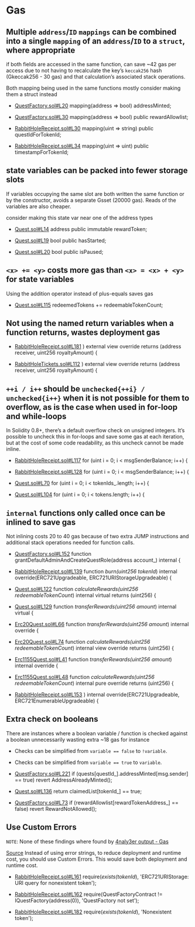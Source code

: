 
# Gas

## Multiple `address`/`ID` `mappings` can be combined into a single `mapping` of an `address`/`ID` to a `struct`, where appropriate

if both fields are accessed in the same function, can save ~42 gas per access due to not having to recalculate the key’s `keccak256` hash (Gkeccak256 - 30 gas) and that calculation’s associated stack operations. 

Both mapping being used in the same functions mostly consider making them a struct instead 


- [QuestFactory.sol#L20](https://github.com/rabbitholegg/quest-protocol/blob/8c4c1f71221570b14a0479c216583342bd652d8d//contracts/QuestFactory.sol#L20)
        mapping(address => bool) addressMinted;

- [QuestFactory.sol#L30](https://github.com/rabbitholegg/quest-protocol/blob/8c4c1f71221570b14a0479c216583342bd652d8d//contracts/QuestFactory.sol#L30)
    mapping(address => bool) public rewardAllowlist;

- [RabbitHoleReceipt.sol#L30](https://github.com/rabbitholegg/quest-protocol/blob/8c4c1f71221570b14a0479c216583342bd652d8d//contracts/RabbitHoleReceipt.sol#L30)
    mapping(uint => string) public questIdForTokenId;

- [RabbitHoleReceipt.sol#L34](https://github.com/rabbitholegg/quest-protocol/blob/8c4c1f71221570b14a0479c216583342bd652d8d//contracts/RabbitHoleReceipt.sol#L34)
    mapping(uint => uint) public timestampForTokenId;


## state variables can be packed into fewer storage slots
If variables occupying the same slot are both written the same function or by the constructor, avoids a separate Gsset (20000 gas). Reads of the variables are also cheaper.

consider making this state var near one of the address types

- [Quest.sol#L14](https://github.com/rabbitholegg/quest-protocol/blob/8c4c1f71221570b14a0479c216583342bd652d8d//contracts/Quest.sol#L14)
    address public immutable rewardToken;

- [Quest.sol#L19](https://github.com/rabbitholegg/quest-protocol/blob/8c4c1f71221570b14a0479c216583342bd652d8d//contracts/Quest.sol#L19)
    bool public hasStarted;

- [Quest.sol#L20](https://github.com/rabbitholegg/quest-protocol/blob/8c4c1f71221570b14a0479c216583342bd652d8d//contracts/Quest.sol#L20)
    bool public isPaused;


## `<x> += <y>` costs more gas than `<x> = <x> + <y>` for state variables
Using the addition operator instead of plus-equals saves gas


- [Quest.sol#L115](https://github.com/rabbitholegg/quest-protocol/blob/8c4c1f71221570b14a0479c216583342bd652d8d//contracts/Quest.sol#L115)
        redeemedTokens += redeemableTokenCount;



## Not using the named return variables when a function returns, wastes deployment gas

- [RabbitHoleReceipt.sol#L181](https://github.com/rabbitholegg/quest-protocol/blob/8c4c1f71221570b14a0479c216583342bd652d8d//contracts/RabbitHoleReceipt.sol#L181)
    ) external view override returns (address receiver, uint256 royaltyAmount) {

- [RabbitHoleTickets.sol#L112](https://github.com/rabbitholegg/quest-protocol/blob/8c4c1f71221570b14a0479c216583342bd652d8d//contracts/RabbitHoleTickets.sol#L112)
    ) external view override returns (address receiver, uint256 royaltyAmount) {

## `++i / i++` should be `unchecked{++i} / unchecked{i++}` when it is not possible for them to overflow, as is the case when used in for-loop and while-loops

In Solidity 0.8+, there’s a default overflow check on unsigned integers. It’s possible to uncheck this in for-loops and save some gas at each iteration, but at the cost of some code readability, as this uncheck cannot be made inline.

- [RabbitHoleReceipt.sol#L117](https://github.com/rabbitholegg/quest-protocol/blob/8c4c1f71221570b14a0479c216583342bd652d8d//contracts/RabbitHoleReceipt.sol#L117)
        for (uint i = 0; i < msgSenderBalance; i++) {

- [RabbitHoleReceipt.sol#L128](https://github.com/rabbitholegg/quest-protocol/blob/8c4c1f71221570b14a0479c216583342bd652d8d//contracts/RabbitHoleReceipt.sol#L128)
        for (uint i = 0; i < msgSenderBalance; i++) {

- [Quest.sol#L70](https://github.com/rabbitholegg/quest-protocol/blob/8c4c1f71221570b14a0479c216583342bd652d8d//contracts/Quest.sol#L70)
        for (uint i = 0; i < tokenIds_.length; i++) {

- [Quest.sol#L104](https://github.com/rabbitholegg/quest-protocol/blob/8c4c1f71221570b14a0479c216583342bd652d8d//contracts/Quest.sol#L104)
        for (uint i = 0; i < tokens.length; i++) {



## `internal` functions only called once can be inlined to save gas

Not inlining costs 20 to 40 gas because of two extra JUMP instructions and additional stack operations needed for function calls.

- [QuestFactory.sol#L152](https://github.com/rabbitholegg/quest-protocol/blob/8c4c1f71221570b14a0479c216583342bd652d8d//contracts/QuestFactory.sol#L152)
    function grantDefaultAdminAndCreateQuestRole(address account_) internal {

- [RabbitHoleReceipt.sol#L139](https://github.com/rabbitholegg/quest-protocol/blob/8c4c1f71221570b14a0479c216583342bd652d8d//contracts/RabbitHoleReceipt.sol#L139)
    function _burn(uint256 tokenId_) internal override(ERC721Upgradeable, ERC721URIStorageUpgradeable) {

- [Quest.sol#L122](https://github.com/rabbitholegg/quest-protocol/blob/8c4c1f71221570b14a0479c216583342bd652d8d//contracts/Quest.sol#L122)
    function _calculateRewards(uint256 redeemableTokenCount_) internal virtual returns (uint256) {

- [Quest.sol#L129](https://github.com/rabbitholegg/quest-protocol/blob/8c4c1f71221570b14a0479c216583342bd652d8d//contracts/Quest.sol#L129)
    function _transferRewards(uint256 amount_) internal virtual {

- [Erc20Quest.sol#L66](https://github.com/rabbitholegg/quest-protocol/blob/8c4c1f71221570b14a0479c216583342bd652d8d//contracts/Erc20Quest.sol#L66)
    function _transferRewards(uint256 amount_) internal override {

- [Erc20Quest.sol#L74](https://github.com/rabbitholegg/quest-protocol/blob/8c4c1f71221570b14a0479c216583342bd652d8d//contracts/Erc20Quest.sol#L74)
    function _calculateRewards(uint256 redeemableTokenCount_) internal view override returns (uint256) {

- [Erc1155Quest.sol#L41](https://github.com/rabbitholegg/quest-protocol/blob/8c4c1f71221570b14a0479c216583342bd652d8d//contracts/Erc1155Quest.sol#L41)
    function _transferRewards(uint256 amount_) internal override {

- [Erc1155Quest.sol#L48](https://github.com/rabbitholegg/quest-protocol/blob/8c4c1f71221570b14a0479c216583342bd652d8d//contracts/Erc1155Quest.sol#L48)
    function _calculateRewards(uint256 redeemableTokenCount_) internal pure override returns (uint256) {

- [RabbitHoleReceipt.sol#L153](https://github.com/rabbitholegg/quest-protocol/blob/8c4c1f71221570b14a0479c216583342bd652d8d//contracts/RabbitHoleReceipt.sol#L153)
    ) internal override(ERC721Upgradeable, ERC721EnumerableUpgradeable) {







## Extra check on booleans

There are instances where a boolean variable / function is checked against a boolean unnecessarily wasting extra ~18 gas for instance

- Checks can be simplified from `variable == false` to `!variable`.
- Checks can be simplified from `variable == true` to `variable`.

- [QuestFactory.sol#L221](https://github.com/rabbitholegg/quest-protocol/blob/8c4c1f71221570b14a0479c216583342bd652d8d//contracts/QuestFactory.sol#L221)
        if (quests[questId_].addressMinted[msg.sender] == true) revert AddressAlreadyMinted();

- [Quest.sol#L136](https://github.com/rabbitholegg/quest-protocol/blob/8c4c1f71221570b14a0479c216583342bd652d8d//contracts/Quest.sol#L136)
        return claimedList[tokenId_] == true;

- [QuestFactory.sol#L73](https://github.com/rabbitholegg/quest-protocol/blob/8c4c1f71221570b14a0479c216583342bd652d8d//contracts/QuestFactory.sol#L73)
            if (rewardAllowlist[rewardTokenAddress_] == false) revert RewardNotAllowed();





## Use Custom Errors

`NOTE`: None of these findings where found by [4naly3er output - Gas](https://gist.github.com/GalloDaSballo/39b929e8bd48704b9d35b448aaa29480)

[Source](https://blog.soliditylang.org/2021/04/21/custom-errors/) Instead of using error strings, to reduce deployment and runtime cost, you should use Custom Errors. This would save both deployment and runtime cost.

- [RabbitHoleReceipt.sol#L161](https://github.com/rabbitholegg/quest-protocol/blob/8c4c1f71221570b14a0479c216583342bd652d8d//contracts/RabbitHoleReceipt.sol#L161)
        require(_exists(tokenId_), 'ERC721URIStorage: URI query for nonexistent token');

- [RabbitHoleReceipt.sol#L162](https://github.com/rabbitholegg/quest-protocol/blob/8c4c1f71221570b14a0479c216583342bd652d8d//contracts/RabbitHoleReceipt.sol#L162)
        require(QuestFactoryContract != IQuestFactory(address(0)), 'QuestFactory not set');

- [RabbitHoleReceipt.sol#L182](https://github.com/rabbitholegg/quest-protocol/blob/8c4c1f71221570b14a0479c216583342bd652d8d//contracts/RabbitHoleReceipt.sol#L182)
        require(_exists(tokenId_), 'Nonexistent token');




